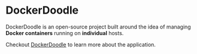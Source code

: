 # DockerDoodle

DockerDoodle is an open-source project built around the idea of managing **Docker containers** running on **individual** hosts.
<br />

Checkout [DockerDoodle](https://gauravgahlot.github.io/DockerDoodle/) to learn more about the application.
